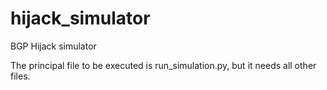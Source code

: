# hijack_simulator
BGP Hijack simulator

The principal file to be executed is run_simulation.py, but it needs all other files.
